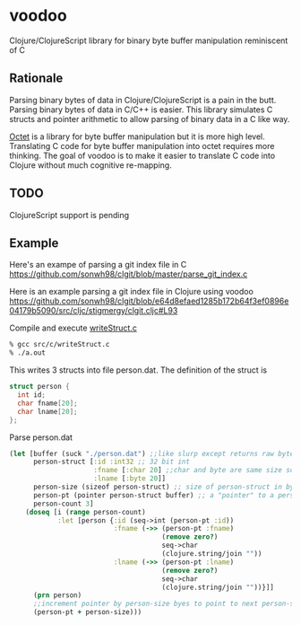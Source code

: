 # voodoo
Clojure/ClojureScript library for binary byte buffer manipulation reminiscent of C

## Rationale
Parsing binary bytes of data in Clojure/ClojureScript is a pain in the butt. Parsing binary bytes of data in C/C++ is easier. This library simulates C structs and pointer arithmetic to allow parsing of binary data in a C like way.

[Octet](https://github.com/funcool/octet) is a library for byte buffer manipulation but it is more high level.
Translating C code for byte buffer manipulation into octet requires more thinking. The goal of voodoo is to make
it easier to translate C code into Clojure without much cognitive re-mapping.

## TODO
ClojureScript support is pending

## Example

Here's an exampe of parsing a git index file in C
https://github.com/sonwh98/clgit/blob/master/parse_git_index.c

Here is an example parsing a git index file in Clojure using voodoo
https://github.com/sonwh98/clgit/blob/e64d8efaed1285b172b64f3ef0896e04179b5090/src/cljc/stigmergy/clgit.cljc#L93

Compile and execute [writeStruct.c](https://github.com/sonwh98/voodoo/blob/master/src/c/writeStruct.c)

```bash
% gcc src/c/writeStruct.c
% ./a.out
```

This writes 3 structs into file person.dat. The definition of the struct is

```C
struct person { 
  int id; 
  char fname[20]; 
  char lname[20]; 
}; 
```

Parse person.dat 

```Clojure
(let [buffer (suck "./person.dat") ;;like slurp except returns raw bytes
      person-struct [:id :int32 ;; 32 bit int
                     :fname [:char 20] ;;char and byte are same size so it doesn't matter which you use
                     :lname [:byte 20]]
      person-size (sizeof person-struct) ;; size of person-struct in bytes
      person-pt (pointer person-struct buffer) ;; a "pointer" to a person-struct 
      person-count 3]
    (doseq [i (range person-count)
            :let [person {:id (seq->int (person-pt :id))
                          :fname (->> (person-pt :fname)
                                      (remove zero?)
                                      seq->char
                                      (clojure.string/join ""))
                          :lname (->> (person-pt :lname)
                                      (remove zero?)
                                      seq->char
                                      (clojure.string/join ""))}]]
      (prn person)
      ;;increment pointer by person-size byes to point to next person-struct in the buffer
      (person-pt + person-size)))
```
